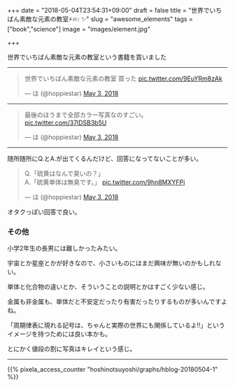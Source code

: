 +++
date = "2018-05-04T23:54:31+09:00"
draft = false
title = "世界でいちばん素敵な元素の教室⚡🔥💧 ✨"
slug = "awesome_elements"
tags = ["book","science"]
image = "images/element.jpg"

+++

世界でいちばん素敵な元素の教室という書籍を買いました

<!--more-->

----

<blockquote class="twitter-tweet" data-lang="en"><p lang="ja" dir="ltr">世界でいちばん素敵な元素の教室 買った <a href="https://t.co/9EuYRm8zAk">pic.twitter.com/9EuYRm8zAk</a></p>&mdash; ほ (@hoppiestar) <a href="https://twitter.com/hoppiestar/status/991955802612117505?ref_src=twsrc%5Etfw">May 3, 2018</a></blockquote>
<script async src="https://platform.twitter.com/widgets.js" charset="utf-8"></script>

----

<blockquote class="twitter-tweet" data-conversation="none" data-lang="en"><p lang="ja" dir="ltr">最後のほうまで全部カラー写真なのすごい。 <a href="https://t.co/37lDSB3b5U">pic.twitter.com/37lDSB3b5U</a></p>&mdash; ほ (@hoppiestar) <a href="https://twitter.com/hoppiestar/status/991956358055448576?ref_src=twsrc%5Etfw">May 3, 2018</a></blockquote>
<script async src="https://platform.twitter.com/widgets.js" charset="utf-8"></script>

----

随所随所にQ.とA.が出てくるんだけど、回答になってないことが多い。

<blockquote class="twitter-tweet" data-conversation="none" data-lang="en"><p lang="ja" dir="ltr">Q.「硫黄はなんで臭いの？」<br>A.「硫黄単体は無臭です。」 <a href="https://t.co/9hn8MXYFPi">pic.twitter.com/9hn8MXYFPi</a></p>&mdash; ほ (@hoppiestar) <a href="https://twitter.com/hoppiestar/status/991957204428206080?ref_src=twsrc%5Etfw">May 3, 2018</a></blockquote>
<script async src="https://platform.twitter.com/widgets.js" charset="utf-8"></script>

オタクっぽい回答で良い。

### その他

小学2年生の長男には難しかったみたい。

宇宙とか星座とかが好きなので、小さいものにはまだ興味が無いのかもしれない。

単体と化合物の違いとか、そういうことの説明とかはすごく少ない感じ。

金属も非金属も、単体だと不安定だったり有害だったりするものが多いんですよね。

「周期律表に現れる記号は、ちゃんと実際の世界にも関係しているよ!!」というイメージを持つためには良い本かも。

とにかく値段の割に写真はキレイという感じ。
<script type="text/javascript" src="/js/prism.js" async></script>

---

{{% pixela_access_counter "hoshinotsuyoshi/graphs/hblog-20180504-1" %}}
